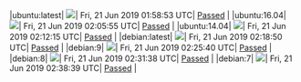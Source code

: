 |ubuntu:latest| ![](https://neilpang.github.io/acmetest/status/ubuntu-latest.svg?1561082333)| Fri, 21 Jun 2019 01:58:53 UTC| [Passed](https://github.com/Neilpang/acmetest/blob/master/logs/ubuntu-latest.out) |
|ubuntu:16.04| ![](https://neilpang.github.io/acmetest/status/ubuntu-16.04.svg?1561082755)| Fri, 21 Jun 2019 02:05:55 UTC| [Passed](https://github.com/Neilpang/acmetest/blob/master/logs/ubuntu-16.04.out) |
|ubuntu:14.04| ![](https://neilpang.github.io/acmetest/status/ubuntu-14.04.svg?1561083135)| Fri, 21 Jun 2019 02:12:15 UTC| [Passed](https://github.com/Neilpang/acmetest/blob/master/logs/ubuntu-14.04.out) |
|debian:latest| ![](https://neilpang.github.io/acmetest/status/debian-latest.svg?1561083530)| Fri, 21 Jun 2019 02:18:50 UTC| [Passed](https://github.com/Neilpang/acmetest/blob/master/logs/debian-latest.out) |
|debian:9| ![](https://neilpang.github.io/acmetest/status/debian-9.svg?1561083940)| Fri, 21 Jun 2019 02:25:40 UTC| [Passed](https://github.com/Neilpang/acmetest/blob/master/logs/debian-9.out) |
|debian:8| ![](https://neilpang.github.io/acmetest/status/debian-8.svg?1561084298)| Fri, 21 Jun 2019 02:31:38 UTC| [Passed](https://github.com/Neilpang/acmetest/blob/master/logs/debian-8.out) |
|debian:7| ![](https://neilpang.github.io/acmetest/status/debian-7.svg?1561084719)| Fri, 21 Jun 2019 02:38:39 UTC| [Passed](https://github.com/Neilpang/acmetest/blob/master/logs/debian-7.out) |
